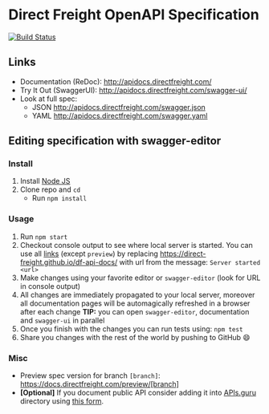# Direct Freight OpenAPI Specification
[![Build Status](https://travis-ci.org/Direct-Freight/df-api-docs.svg?branch=master)](https://travis-ci.org/Direct-Freight/df-api-docs)


## Links

- Documentation (ReDoc): http://apidocs.directfreight.com/
- Try It Out (SwaggerUI): http://apidocs.directfreight.com/swagger-ui/
- Look at full spec:
    + JSON http://apidocs.directfreight.com/swagger.json
    + YAML http://apidocs.directfreight.com/swagger.yaml

## Editing specification with swagger-editor
### Install

1. Install [Node JS](https://nodejs.org/)
2. Clone repo and `cd`
    + Run `npm install`

### Usage

1. Run `npm start`
2. Checkout console output to see where local server is started. You can use all [links](#links) (except `preview`) by replacing https://direct-freight.github.io/df-api-docs/ with url from the message: `Server started <url>`
3. Make changes using your favorite editor or `swagger-editor` (look for URL in console output)
4. All changes are immediately propagated to your local server, moreover all documentation pages will be automagically refreshed in a browser after each change
**TIP:** you can open `swagger-editor`, documentation and `swagger-ui` in parallel
5. Once you finish with the changes you can run tests using: `npm test`
6. Share you changes with the rest of the world by pushing to GitHub :smile:

### Misc

- Preview spec version for branch `[branch]`: https://docs.directfreight.com/preview/[branch]
- **[Optional]** If you document public API consider adding it into [APIs.guru](https://APIs.guru) directory using [this form](https://apis.guru/add-api/).
